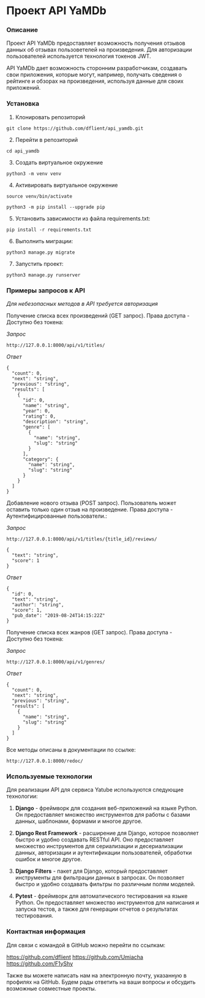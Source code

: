 # Проект API YaMDb

### Описание

Проект API YaMDb предоставляет возможность получения отзывов данных об отзывах пользоветелей на произведения. Для авторизации пользователей используется технология токенов JWT.

API YaMDb дает возможность сторонним разработчикам, создавать свои приложения, которые могут, например, получать сведения о рейтинге и обзорах на произведения, используя данные для своих приложений.

### Установка

1. Клонировать репозиторий

```
git clone https://github.com/dflient/api_yamdb.git
```

2. Перейти в репозиторий

```
cd api_yamdb
```

3. Создать виртуальное окружение

```
python3 -m venv venv
```

4. Активировать виртуальное окружение

```
source venv/bin/activate
```

```
python3 -m pip install --upgrade pip
```

5. Установить зависимости из файла requirements.txt:

```
pip install -r requirements.txt
```

6. Выполнить миграции:

```
python3 manage.py migrate
```

7. Запустить проект:

```
python3 manage.py runserver
```

### Примеры запросов к API

_Для небезопасных методов в API требуется авторизация_

Получение списка всех произведений (GET запрос). Права доступа - Доступно без токена:

_Запрос_

```
http://127.0.0.1:8000/api/v1/titles/
```

_Ответ_

```
{
  "count": 0,
  "next": "string",
  "previous": "string",
  "results": [
    {
      "id": 0,
      "name": "string",
      "year": 0,
      "rating": 0,
      "description": "string",
      "genre": [
        {
          "name": "string",
          "slug": "string"
        }
      ],
      "category": {
        "name": "string",
        "slug": "string"
      }
    }
  ]
}
```

Добавление нового отзыва (POST запрос). Пользователь может оставить только один отзыв на произведение. Права доступа - Аутентифицированные пользователи.:

_Запрос_

```
http://127.0.0.1:8000/api/v1/titles/{title_id}/reviews/
```
```
{
  "text": "string",
  "score": 1
}
```

_Ответ_

```
{
  "id": 0,
  "text": "string",
  "author": "string",
  "score": 1,
  "pub_date": "2019-08-24T14:15:22Z"
}
```

Получение списка всех жанров (GET запрос). Права доступа - Доступно без токена:

_Запрос_

```
http://127.0.0.1:8000/api/v1/genres/
```


_Ответ_

```
{
  "count": 0,
  "next": "string",
  "previous": "string",
  "results": [
    {
      "name": "string",
      "slug": "string"
    }
  ]
}
```

Все методы описаны в документации по ссылке:

```
http://127.0.0.1:8000/redoc/
```

### Используемые технологии

Для реализации API для сервиса Yatube используются следующие технологии:

1. **Django** - фреймворк для создания веб-приложений на языке Python. Он предоставляет множество инструментов для работы с базами данных, шаблонами, формами и многое другое.

2. **Django Rest Framework** - расширение для Django, которое позволяет быстро и удобно создавать RESTful API. Оно предоставляет множество инструментов для сериализации и десериализации данных, авторизации и аутентификации пользователей, обработки ошибок и многое другое.

3. **Django Filters** - пакет для Django, который предоставляет инструменты для фильтрации данных в запросах. Он позволяет быстро и удобно создавать фильтры по различным полям моделей.

4. **Pytest** - фреймворк для автоматического тестирования на языке Python. Он предоставляет множество инструментов для написания и запуска тестов, а также для генерации отчетов о результатах тестирования.

### Контактная информация

Для связи с командой в GitHub можно перейти по ссылкам:

https://github.com/dflient
https://github.com/Umiacha
https://github.com/F1yShy

Также вы можете написать нам на электронную почту, указанную в профилях на GitHub.
Будем рады ответить на ваши вопросы и обсудить возможные совместные проекты.